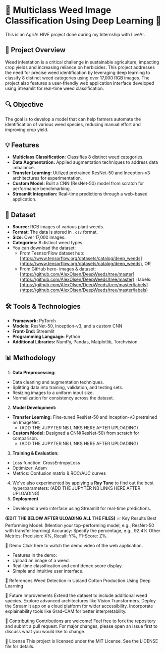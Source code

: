 # 🌱 Multiclass Weed Image Classification Using Deep Learning 🌾
This is an AgriAI HIVE project done during my Internship with LiveAI.

## 🌟 Project Overview
Weed infestation is a critical challenge in sustainable agriculture, impacting crop yields and increasing reliance on herbicides. This project addresses the need for precise weed identification by leveraging deep learning to classify 8 distinct weed categories using over 17,000 RGB images. The project also features a user-friendly web application interface developed using Streamlit for real-time weed classification.

## 🔍 Objective
The goal is to develop a model that can help farmers automate the identification of various weed species, reducing manual effort and improving crop yield.

## 💡 Features
* **Multiclass Classification:** Classifies 8 distinct weed categories.
* **Data Augmentation:** Applied augmentation techniques to address data imbalance.
* **Transfer Learning:** Utilized pretrained ResNet-50 and Inception-v3 architectures for experimentation.
* **Custom Model:** Built a CNN (ResNet-50) model from scratch for performance benchmarking.
* **Streamlit Integration:** Real-time predictions through a web-based application.

 ## 📂 Dataset
* **Source:** RGB images of various plant weeds.
* **Format**: The data is stored in `.csv` format. 
* **Size:** Over 17,000 images.
* **Categories:** 8 distinct weed types.
* You can download the dataset:
    * From TesnsorFlow dataset hub: [https://www.tensorflow.org/datasets/catalog/deep_weeds](https://www.tensorflow.org/datasets/catalog/deep_weeds), OR 
    * From GitHub here- images & dataset: [https://github.com/AlexOlsen/DeepWeeds/tree/master](https://github.com/AlexOlsen/DeepWeeds/tree/master) ; labels: [https://github.com/AlexOlsen/DeepWeeds/tree/master/labels](https://github.com/AlexOlsen/DeepWeeds/tree/master/labels) 

## 🛠️ Tools & Technologies
* **Framework:** PyTorch
* **Models:** ResNet-50, Inception-v3, and a custom CNN
* **Front-End:** Streamlit
* **Programming Language:** Python
* **Additional Libraries:** NumPy, Pandas, Matplotlib, Torchvision

## 📊 Methodology
1. **Data Preprocessing:**
  * Data cleaning and augmentation techniques.
  * Splitting data into training, validation, and testing sets.
  * Resizing images to a uniform input size.
  * Normalization for consistency across the dataset.
2. **Model Development:**
 * **Transfer Learning:** Fine-tuned ResNet-50 and Inception-v3 pretrained on ImageNet.
    * (ADD THE JUPYTER NB LINKS HERE AFTER UPLOADING)
 * **Custom Model:** Designed a CNN(ResNet-50) from scratch for comparison.
    * (ADD THE JUPYTER NB LINKS HERE AFTER UPLOADING)
3. **Training & Evaluation:**
 * Loss function: CrossEntropyLoss
 * Optimizer: Adam
 * Metrics: Confusion matrix & ROC/AUC curves
4. We've also experimented by applying a **Ray Tune** to find out the best hyperparameters: (ADD THE JUPYTER NB LINKS HERE AFTER UPLOADING)
5. **Deployment**
 * Developed a web interface using Streamlit for real-time predictions.

**(EDIT THE BELOW AFTER ULOADING ALL THE FILES)**
📈 Key Results
Best Performing Model: (Mention your top-performing model, e.g., ResNet-50 with transfer learning)
Accuracy: Specify the percentage, e.g., 92.4%
Other Metrics: Precision: X%, Recall: Y%, F1-Score: Z%.

🎥 Demo
Click here to watch the demo video of the web application.
* Features in the demo:
 * Upload an image of a weed.
 * Real-time classification and confidence score display.
 * Simple and intuitive user interface.

📘 References
Weed Detection in Upland Cotton Production Using Deep Learning

🚀 Future Improvements
Extend the dataset to include additional weed species.
Explore advanced architectures like Vision Transformers.
Deploy the Streamlit app on a cloud platform for wider accessibility.
Incorporate explainability tools like Grad-CAM for better interpretability.

🤝 Contributing
Contributions are welcome! Feel free to fork the repository and submit a pull request. For major changes, please open an issue first to discuss what you would like to change.

📝 License
This project is licensed under the MIT License. See the LICENSE file for details.



